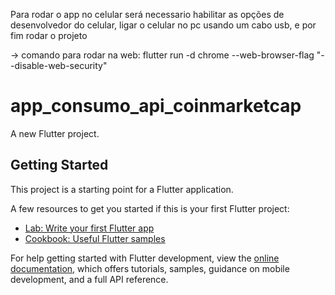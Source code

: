 Para rodar o app no celular será necessario habilitar as opções de desenvolvedor do celular, ligar o 
celular no pc usando um cabo usb, e por fim rodar o projeto

-> comando para rodar na web: flutter run -d chrome --web-browser-flag "--disable-web-security"


# app_consumo_api_coinmarketcap

A new Flutter project.

## Getting Started

This project is a starting point for a Flutter application.

A few resources to get you started if this is your first Flutter project:

- [Lab: Write your first Flutter app](https://docs.flutter.dev/get-started/codelab)
- [Cookbook: Useful Flutter samples](https://docs.flutter.dev/cookbook)

For help getting started with Flutter development, view the
[online documentation](https://docs.flutter.dev/), which offers tutorials,
samples, guidance on mobile development, and a full API reference.
